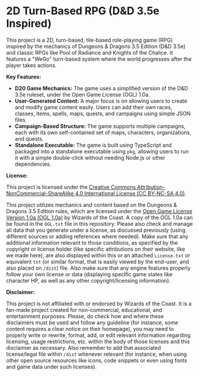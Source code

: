 # 2D Turn-Based RPG (D&D 3.5e Inspired)

This project is a 2D, turn-based, tile-based role-playing game (RPG) inspired by the mechanics of Dungeons & Dragons 3.5 Edition (D&D 3.5e) and classic RPGs like Pool of Radiance and Knights of the Chalice. It features a "WeGo" turn-based system where the world progresses after the player takes actions.

**Key Features:**

*   **D20 Game Mechanics:** The game uses a simplified version of the D&D 3.5e ruleset, under the Open Game License (OGL) 1.0a.
*   **User-Generated Content:** A major focus is on allowing users to create and modify game content easily. Users can add their own races, classes, items, spells, maps, quests, and campaigns using simple JSON files.
*   **Campaign-Based Structure:** The game supports multiple campaigns, each with its own self-contained set of maps, characters, organizations, and quests.
*   **Standalone Executable:** The game is built using TypeScript and packaged into a standalone executable using `pkg`, allowing users to run it with a simple double-click without needing Node.js or other dependencies.

**License:**

This project is licensed under the [Creative Commons Attribution-NonCommercial-ShareAlike 4.0 International License (CC BY-NC-SA 4.0)](https://creativecommons.org/licenses/by-nc-sa/4.0/).

This project utilizes mechanics and content based on the Dungeons & Dragons 3.5 Edition rules, which are licensed under the [Open Game License Version 1.0a (OGL 1.0a)](https://media.wizards.com/2016/dnd/downloads/OGL_V1.0a.pdf) by Wizards of the Coast. A copy of the OGL 1.0a can be found in the `OGL.txt` file in this repository. Please also check and manage all data that you generate under a license, as discussed previously (using different sources or adding references where needed). Make sure that any additional information relevant to those conditions, as specified by the copyright or license holder (like specific attributions on their website, like we made here), are also displayed within this or an attached `License.txt` or equivalent `txt` (or similar format, that is easily viewed by the end-user, and also placed on `/dist`) file. Also make sure that any engine features properly follow your own license or data (displaying specific game states like character HP, as well as any other copyright/licensing information).

**Disclaimer:**

This project is not affiliated with or endorsed by Wizards of the Coast. It is a fan-made project created for non-commercial, educational, and entertainment purposes. Please, do check how and where these disclaimers must be used and follow any guideline (for instance, some content requires a clear notice on their homepage), you may need to properly write or rewrite, format, add, or edit relevant information regarding licensing, usage restrictions, etc. within the body of those licenses and this disclaimer as necessary. Also remember to add that associated license/legal file within `/dist` whenever relevant (for instance, when using other open source resources like icons, code snippets or even using fonts and game data under such licenses).
